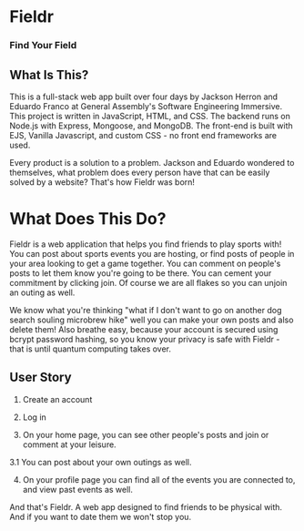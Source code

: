 <h1>Fieldr</h1>
<h3>Find Your Field</h3>

<h2>What Is This?</h2>
This is a full-stack web app built over four days by Jackson Herron and Eduardo Franco at General Assembly's Software Engineering Immersive. This project is written in JavaScript, HTML, and CSS. The backend runs on Node.js with Express, Mongoose, and MongoDB. The front-end is built with EJS, Vanilla Javascript, and custom CSS - no front end frameworks are used.

Every product is a solution to a problem. Jackson and Eduardo wondered to themselves, what problem does every person have that can be easily solved by a website? That's how Fieldr was born! 

<h1>What Does This Do?</h1>
Fieldr is a web application that helps you find friends to play sports with! You can post about sports events you are hosting, or find posts of people in your area looking to get a game together. You can comment on people's posts to let them know you're going to be there. You can cement your commitment by clicking join. Of course we are all flakes so you can unjoin an outing as well. 

We know what you're thinking "what if I don't want to go on another dog search souling microbrew hike" well you can make your own posts and also delete them! Also breathe easy, because your account is secured using bcrypt password hashing, so you know your privacy is safe with Fieldr - that is until quantum computing takes over.

<h2>User Story</h2>

1. Create an account

2. Log in

3. On your home page, you can see other people's posts and join or comment at your leisure.

3.1 You can post about your own outings as well.

4. On your profile page you can find all of the events you are connected to, and view past events as well.

And that's Fieldr. A web app designed to find friends to be physical with. And if you want to date them we won't stop you.


